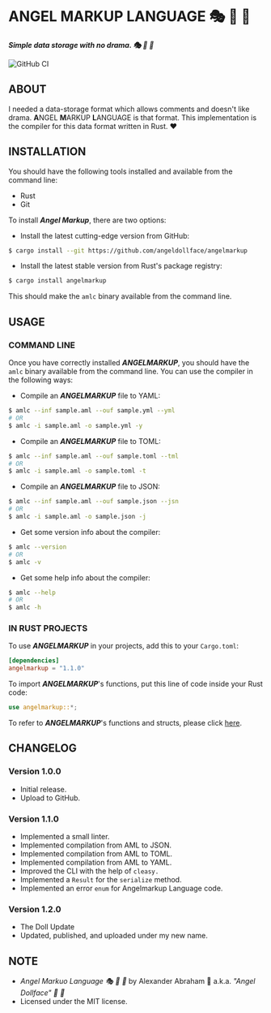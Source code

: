 # ANGEL MARKUP LANGUAGE :performing_arts: :guitar: :ribbon:

***Simple data storage with no drama. :performing_arts: :guitar: :ribbon:***

![GitHub CI](https://github.com/angeldollface/angelmarkup/actions/workflows/rust.yml/badge.svg)

## ABOUT

I needed a data-storage format which allows comments and doesn't like drama. **A**NGEL **M**ARKUP **L**ANGUAGE is that format. This implementation is the compiler for this data format written in Rust. :heart:

## INSTALLATION

You should have the following tools installed and available from the command line:

- Rust
- Git

To install ***Angel Markup***, there are two options:

- Install the latest cutting-edge version from GitHub:

```bash
$ cargo install --git https://github.com/angeldollface/angelmarkup
```

- Install the latest stable version from Rust's package registry:

```bash
$ cargo install angelmarkup
```

This should make the `amlc` binary available from the command line.

## USAGE

### COMMAND LINE

Once you have correctly installed ***ANGELMARKUP***, you should have the `amlc` binary available from the command line.
You can use the compiler in the following ways:

- Compile an ***ANGELMARKUP*** file to YAML:

```bash
$ amlc --inf sample.aml --ouf sample.yml --yml
# OR
$ amlc -i sample.aml -o sample.yml -y
```

- Compile an ***ANGELMARKUP*** file to TOML:

```bash
$ amlc --inf sample.aml --ouf sample.toml --tml
# OR
$ amlc -i sample.aml -o sample.toml -t
```

- Compile an ***ANGELMARKUP*** file to JSON:

```bash
$ amlc --inf sample.aml --ouf sample.json --jsn
# OR
$ amlc -i sample.aml -o sample.json -j
```

- Get some version info about the compiler:

```bash
$ amlc --version
# OR
$ amlc -v
```

- Get some help info about the compiler:

```bash
$ amlc --help
# OR
$ amlc -h
```

### IN RUST PROJECTS

To use ***ANGELMARKUP*** in your projects, add this to your `Cargo.toml`:

```TOML
[dependencies]
angelmarkup = "1.1.0"
```

To import ***ANGELMARKUP***'s functions, put this line of code inside your Rust code:

```Rust
use angelmarkup::*;
```

To refer to ***ANGELMARKUP***'s functions and structs, please click [here](https://github.com/angeldollface/angelmarkup/blob/main/src/lib.rs).

## CHANGELOG

### Version 1.0.0

- Initial release.
- Upload to GitHub.

### Version 1.1.0

- Implemented a small linter.
- Implemented compilation from AML to JSON.
- Implemented compilation from AML to TOML.
- Implemented compilation from AML to YAML.
- Improved the CLI with the help of `cleasy.`
- Implemented a `Result` for the `serialize` method.
- Implemented an error `enum` for Angelmarkup Language code.

### Version 1.2.0

- The Doll Update
- Updated, published, and uploaded under my new name.

## NOTE

- *Angel Markuo Language :performing_arts: :guitar: :ribbon:* by Alexander Abraham :black_heart: a.k.a. *"Angel Dollface" :dolls: :ribbon:*
- Licensed under the MIT license.
